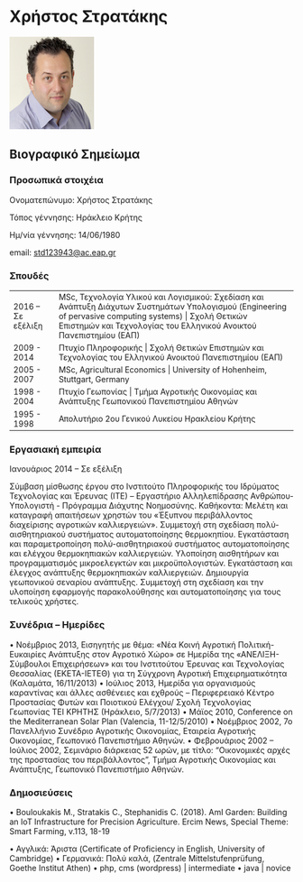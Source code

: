 # Χρήστος Στρατάκης
![GitHub Logo](/stratakis.png)

## Βιογραφικό Σημείωμα 

### Προσωπικά στοιχέια 

Ονοματεπώνυμο: Χρήστος Στρατάκης  

Τόπος γέννησης: Ηράκλειο Κρήτης

Ημ/νία γέννησης: 14/06/1980

email: std123943@ac.eap.gr

### Σπουδές

<table>
    <tr>
        <td>2016 – Σε εξέλιξη</td>
        <td>MSc, Τεχνολογία Υλικού και Λογισμικού: Σχεδίαση και Ανάπτυξη Διάχυτων Συστημάτων Υπολογισμού (Engineering of pervasive computing systems) | Σχολή Θετικών Επιστημών και Τεχνολογίας του Ελληνικού Ανοικτού Πανεπιστημίου (ΕΑΠ)</td> 
    </tr>
    <tr>
        <td>2009 - 2014</td>
        <td>Πτυχίο Πληροφορικής | Σχολή Θετικών Επιστημών και Τεχνολογίας του Ελληνικού Ανοικτού Πανεπιστημίου (ΕΑΠ)
        </td> 
    </tr>
        <tr>
        <td>2005 - 2007</td>
        <td>MSc, Agricultural Economics | University of Hohenheim, Stuttgart, Germany
        </td> 
    </tr>
        <tr>
        <td>1998 - 2004</td>
        <td>Πτυχίο Γεωπονίας | Τμήμα Αγροτικής Οικονομίας και Ανάπτυξης Γεωπονικού Πανεπιστημίου Αθηνών
        </td> 
    </tr>
    <tr>
        <td>1995 - 1998</td>
        <td>Απολυτήριο 2ου Γενικού Λυκείου Ηρακλείου Κρήτης
        </td> 
    </tr>
</table>
   

### Εργασιακή εμπειρία


   Ιανουάριος 2014 – Σε εξέλιξη

Σύμβαση μίσθωσης έργου στο Ινστιτούτο Πληροφορικής του Ιδρύματος Τεχνολογίας και Έρευνας (ΙΤΕ) – Εργαστήριο Αλληλεπίδρασης Ανθρώπου-Υπολογιστή - Πρόγραμμα Διάχυτης Νοημοσύνης.
Καθήκοντα:
Μελέτη και καταγραφή απαιτήσεων χρηστών του «Έξυπνου περιβάλλοντος διαχείρισης αγροτικών καλλιεργειών».
Συμμετοχή στη σχεδίαση πολύ-αισθητηριακού συστήματος αυτοματοποίησης θερμοκηπίου.
Εγκατάσταση και παραμετροποίηση πολύ-αισθητηριακού συστήματος αυτοματοποίησης και ελέγχου θερμοκηπιακών καλλιεργειών.
Υλοποίηση αισθητήρων και προγραμματισμός μικροελεγκτών και μικροϋπολογιστών.
Εγκατάσταση και έλεγχος ανάπτυξης θερμοκηπιακών καλλιεργειών. Δημιουργία γεωπονικού σεναρίου ανάπτυξης. Συμμετοχή στη σχεδίαση και την υλοποίηση εφαρμογής παρακολούθησης και αυτοματοποίησης για τους τελικούς χρήστες.
 

### Συνέδρια – Ημερίδες

   • Νοέμβριος 2013, Εισηγητής με θέμα: «Νέα Κοινή Αγροτική Πολιτική-Ευκαιρίες Ανάπτυξης στον Αγροτικό Χώρο» σε Ημερίδα της «ΑΝΕΛΙΞΗ-Σύμβουλοι Επιχειρήσεων» και του Ινστιτούτου Έρευνας και Τεχνολογίας Θεσσαλίας (ΕΚΕΤΑ-ΙΕΤΕΘ) για τη Σύγχρονη Αγροτική Επιχειρηματικότητα (Καλαμάτα, 16/11/2013)
• Ιούλιος 2013, Ημερίδα για οργανισμούς καραντίνας και άλλες ασθένειες και εχθρούς – Περιφερειακό Κέντρο Προστασίας Φυτών και Ποιοτικού Ελέγχου/ Σχολή Τεχνολογίας Γεωπονίας ΤΕΙ ΚΡΗΤΗΣ (Ηράκλειο, 5/7/2013)
• Μάϊος 2010, Conference on the Mediterranean Solar Plan (Valencia, 11-12/5/2010)
• Νοέμβριος 2002, 7ο Πανελλήνιο Συνέδριο Αγροτικής Οικονομίας, Εταιρεία Αγροτικής Οικονομίας,
Γεωπονικό Πανεπιστήμιο Αθηνών.
• Φεβρουάριος 2002 – Ιούλιος 2002, Σεμινάριο διάρκειας 52 ωρών, με τίτλο: “Οικονομικές αρχές της
προστασίας του περιβάλλοντος”, Τμήμα Αγροτικής Οικονομίας και Ανάπτυξης, Γεωπονικό Πανεπιστήμιο Αθηνών.

### Δημοσιεύσεις

• Bouloukakis M., Stratakis C., Stephanidis C. (2018). AmI Garden: Building an IoT Infrastructure for Precision Agriculture. Ercim News, Special Theme: Smart Farming, v.113, 18-19


• Αγγλικά: Άριστα (Certificate of Proficiency in English, University of Cambridge)
• Γερμανικά: Πολύ καλά, (Zentrale Mittelstufenprüfung, Goethe Institut Athen)
• php, cms (wordpress) | intermediate
• java | novice
